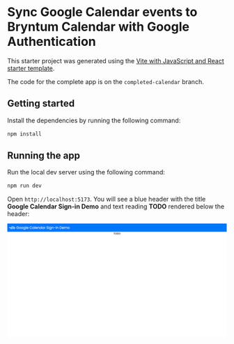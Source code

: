 # Sync Google Calendar events to Bryntum Calendar with Google Authentication

This starter project was generated using the [Vite with JavaScript and React starter template](https://vite.dev/guide/#scaffolding-your-first-vite-project).

The code for the complete app is on the `completed-calendar` branch.

## Getting started

Install the dependencies by running the following command: 

```sh
npm install
```

## Running the app

Run the local dev server using the following command:

```sh
npm run dev
```

Open `http://localhost:5173`. You will see a blue header with the title **Google Calendar Sign-in Demo** and text reading **TODO** rendered below the header:

![Initial app](./src/assets/initial-app.png)
